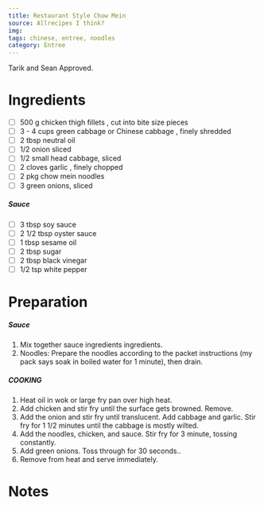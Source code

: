 ```yaml
---
title: Restaurant Style Chow Mein
source: Allrecipes I think?
img:
tags: chinese, entree, noodles
category: Entree
---
```


Tarik and Sean Approved.

Ingredients
===========

* [ ] 500 g chicken thigh fillets , cut into bite size pieces
* [ ] 3 - 4 cups green cabbage or Chinese cabbage , finely shredded
* [ ] 2 tbsp neutral oil
* [ ] 1/2 onion sliced
* [ ] 1/2 small head cabbage, sliced
* [ ] 2 cloves garlic , finely chopped
* [ ] 2 pkg chow mein noodles
* [ ] 3 green onions, sliced

##### Sauce
* [ ] 3 tbsp soy sauce
* [ ] 2 1/2 tbsp oyster sauce
* [ ] 1 tbsp sesame oil
* [ ] 2 tbsp sugar
* [ ] 2 tbsp black vinegar
* [ ] 1/2 tsp white pepper

Preparation
===========
##### Sauce
1. Mix together sauce ingredients ingredients.
2. Noodles: Prepare the noodles according to the packet instructions (my pack says soak in boiled water for 1 minute), then drain.
##### COOKING
1. Heat oil in wok or large fry pan over high heat.
2. Add chicken and stir fry until the surface gets browned. Remove.
4. Add the onion and stir fry until translucent. Add cabbage and garlic. Stir fry for 1 1/2 minutes until the cabbage is mostly wilted.
5. Add the noodles, chicken, and sauce. Stir fry for 3 minute, tossing constantly.
6. Add green onions. Toss through for 30 seconds..
7. Remove from heat and serve immediately.

Notes
=====
